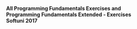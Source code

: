 <b>All Programming Fundamentals Exercises and <br>
       Programming Fundamentals Extended - Exercises <br>
Softuni  2017<b>

